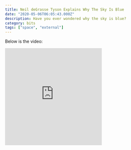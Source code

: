 ```yaml
---
title: Neil deGrasse Tyson Explains Why The Sky Is Blue
date: "2020-05-06T06:05:43.000Z"
description: Have you ever wondered why the sky is blue?
category: bits
tags: ["space", "external"]
---
```


Below is the video:

<iframe width="320" height="320" src="https://www.youtube.com/embed/UvmWxm3nR6E" frameborder="0" allow="accelerometer; autoplay; encrypted-media; gyroscope; picture-in-picture" allowfullscreen></iframe>
